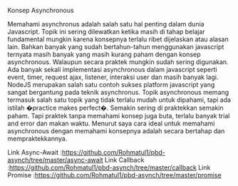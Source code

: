 Konsep Asynchronous

Memahami asynchronus adalah salah satu hal penting dalam dunia Javascript. 
Topik ini sering dilewatkan ketika masih di tahap belajar fundamental mungkin 
karena konsepnya terlalu ribet dijelaskan atau alasan lain. 
Bahkan banyak yang sudah bertahun-tahun menggunakan javascript ternyata masih 
banyak yang masih kurang paham dengan konsep asynchronous. 
Walaupun secara praktek mungkin sudah sering digunakan.
Ada banyak sekali implementasi asynchronous dalam javascript 
seperti event, timer, request ajax, listener, interaksi user dan masih banyak lagi. 
NodeJS merupakan salah satu contoh sukses platform javascript yang sangat bergantung pada teknik asynchronus.
Topik asynchronous memang termasuk salah satu topik yang tidak terlalu mudah untuk dipahami, 
tapi ada istilah �practice makes perfect�. Semakin sering di praktekkan semakin paham. 
Tapi praktek tanpa memahami konsep juga buta, terlalu banyak trial and error dan makan waktu. 
Menurut saya cara ideal untuk memahami asynchronous dengan memahami konsepnya adalah secara bertahap dan mempraktekkannya. 

Link Async-Await :https://github.com/Rohmatul1/pbd-asynch/tree/master/async-await
Link Callback :https://github.com/Rohmatul1/pbd-asynch/tree/master/callback
Link Promise :https://github.com/Rohmatul1/pbd-asynch/tree/master/promise

